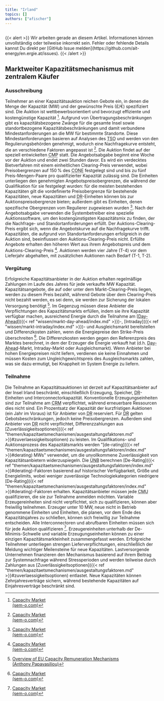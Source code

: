 ```yaml
---
title: "Irland"
topics: []
authors: ["afischer"]
---
```


<br>
{{< alert >}}
Wir arbeiten gerade an diesem Artikel. Informationen können unvollständig oder teilweise inkorrekt sein. Fehler oder fehlende Details kannst Du direkt per [GitHub Issue melden](https://github.com/ait-energy/en.ergie.at/issues).
{{< /alert >}}

## Marktweiter Kapazitätsmechanismus mit zentralem Käufer

### Ausschreibung

Teilnehmer an einer Kapazitätsauktion reichen Gebote ein, in denen die Menge der Kapazität (MW) und der gewünschte Preis (£/€) spezifiziert sind. Die Auktion ist wettbewerbsorientiert und bevorzugt effiziente und kostengünstige Kapazität [^1]. Aufgrund von Übertragungsbeschränkungen gibt es kapazitätsbezogene Zwänge für die gesamte Insel sowie standortbezogene Kapazitätsbeschränkungen und damit verbundene Mindestanforderungen an die MW für bestimmte Standorte. Diese Mindestanforderungen basieren auf Analysen des <abbr title="Transmission System Operator">TSO</abbr> und werden von den Regulierungsbehörden genehmigt, wodurch eine Nachfragekurve entsteht, die an verschiedene Faktoren angepasst ist [^1]. Die Auktion findet auf der speziell entwickelten <abbr title="Capacity Market Platform">CMP</abbr> statt. Die Angebotsabgabe beginnt eine Woche vor der Auktion und endet zwei Stunden davor. Es wird ein verdecktes Bietverfahren mit einem einheitlichen Clearing-Preis verwendet, wobei Preisobergrenzen auf 150 % des <abbr title="Cost of New Entry">CONE</abbr> festgelegt sind und bis zu fünf Preis-Mengen-Paare pro qualifizierter Kapazität zulässig sind. Die Einheiten unterliegen den genehmigten Angebotspreisobergrenzen, die während der Qualifikation für sie festgelegt wurden: für die meisten bestehenden Kapazitäten gilt die vordefinierte Preisobergrenze für bestehende Kapazitäten, neue Kapazitäten und <abbr title="Demand Response">DR</abbr>-Einheiten können bis zur Auktionspreisobergrenze bieten; außerdem gibt es Einheiten, denen spezifische Obergrenzen vom Regulierer zugewiesen wurden [^1]. Nach der Angebotsabgabe verwenden die Systembetreiber eine spezielle Auktionssoftware, um den kostengünstigsten Kapazitätsmix zu finden, der die Nachfrage- und Standortanforderungen erfüllt. Der Auktions-Clearing-Preis ergibt sich, wenn die Angebotskurve auf die Nachfragekurve trifft. Kapazitäten, die aufgrund von Standortanforderungen erfolgreich in der Auktion sind, beeinflussen den Auktions-Clearing-Preis nicht. Erfüllte Angebote erhalten den höheren Wert aus ihrem Angebotspreis und dem Auktions-Clearing-Preis [^1]. Auktionen werden vier Jahre (T-4) vor dem Lieferjahr abgehalten, mit zusätzlichen Auktionen nach Bedarf (T-1, T-2).

### Vergütung

Erfolgreiche Kapazitätsanbieter in der Auktion erhalten regelmäßige Zahlungen im Laufe des Jahres für jede verkaufte MW Kapazität. Kapazitätsangebote, die auf oder unter dem Markt-Clearing-Preis liegen, werden zu diesem Preis bezahlt, während Gebote über dem Clearing-Preis nicht bezahlt werden, es sei denn, sie werden zur Sicherung der lokalen Versorgung benötigt [^2]. Im Gegenzug müssen diese Anbieter die Verpflichtungen des Kapazitätsmarkts erfüllen, indem sie ihre Kapazität verfügbar machen, ausreichend Energie durch die Teilnahme am [<abbr title="Day-Ahead">Day-Ahead</abbr>]({{< ref "wissen/markt-day-ahead/index.md" >}})-, [Intraday]({{< ref "wissen/markt-intraday/index.md" >}})- und Ausgleichsmarkt bereitstellen und Differenzkosten zahlen, wenn die Energiepreise den Strike-Preis überschreiten [^1]. Die Differenzkosten werden gegen den Referenzpreis des Marktes berechnet, in dem der Erzeuger die Energie verkauft hat (d.h. <abbr title="Day-Ahead">Day-Ahead</abbr>-Markt, Intraday-Markt oder Ausgleichsmarkt). Wenn Anbieter bei hohen Energiepreisen nicht liefern, verdienen sie keine Einnahmen und müssen Kosten zum Ungleichgewichtspreis des Ausgleichsmarkts zahlen, was sie dazu ermutigt, bei Knappheit im System Energie zu liefern.

### Teilnahme

Die Teilnahme an Kapazitätsauktionen ist derzeit auf Kapazitätsanbieter auf der Insel Irland beschränkt, einschließlich Erzeugung, Speicher, <abbr title="Demand Response">DR</abbr>-Einheiten und Interconnectorkapazität. Konventionelle Erzeugungseinheiten sind zur Teilnahme am <abbr title="Capacity Remuneration Mechanism">CRM</abbr> verpflichtet, während erneuerbare Ressourcen dies nicht sind. Ein Prozentsatz der Kapazität der kurzfristigen Auktionen (ein Jahr im Voraus) ist für Anbieter von <abbr title="Demand Response">DR</abbr> reserviert. Für <abbr title="Demand Response">DR</abbr> gelten Gebotsbeschränkungen, jedoch keine Preisobergrenzen. Außerdem sind Anbieter von <abbr title="Demand Response">DR</abbr> nicht verpflichtet, Differenzzahlungen aus [Zuverlässigkeitsoptionen]({{< ref "themen/kapazitaetsmechanismen/ausgestaltungsfaktoren.md" >}}#zuverlaessigkeitsoptionen) zu leisten. Im Qualifikations- und Auktionsprozess des Kapazitätsmarkts werden "[de-rating]({{< ref "themen/kapazitaetsmechanismen/ausgestaltungsfaktoren/index.md" >}}#derating) MWs" verwendet, um die unvollkommene Zuverlässigkeit von Kapazitätsanbietern widerzuspiegeln. Die <abbr title="Transmission System Operator">ÜNB</abbr> berechnen [De-Rating]({{< ref "themen/kapazitaetsmechanismen/ausgestaltungsfaktoren/index.md" >}}#derating)-Faktoren basierend auf historischer Verfügbarkeit, Größe und Energielimits, wobei weniger zuverlässige Technologiekategorien niedrigere [De-Rating]({{< ref "themen/kapazitaetsmechanismen/ausgestaltungsfaktoren/index.md" >}}#derating)-Faktoren erhalten. Kapazitätsanbieter müssen jede <abbr title="Capacity Market Unit">CMU</abbr> qualifizieren, die sie zur Teilnahme anmelden möchten. Variable Erzeugereinheiten sind nicht verpflichtet, sich zu qualifizieren, können aber freiwillig teilnehmen. Erzeuger unter 10&nbsp;MW, neue nicht in Betrieb genommene Einheiten und Einheiten, die planen, vor dem Ende des Kapazitätsjahres zu schließen, können sich freiwillig zur Teilnahme entscheiden. Alle Interconnectoren und abrufbaren Einheiten müssen sich für jede Auktion qualifizieren [^1]. Erzeugereinheiten unterhalb der De-Minimis-Schwelle und variable Erzeugungseinheiten können zu einer einzigen Kapazitätsmarkteinheit zusammengefasst werden. Erfolgreiche Teilnehmer unterliegen strengen Lieferverpflichtungen, einschließlich der Meldung wichtiger Meilensteine für neue Kapazitäten. Lastversorgende Unternehmen finanzieren den Mechanismus basierend auf ihrem Beitrag zur Systemnachfrage während Stressperioden und werden teilweise durch Zahlungen aus [Zuverlässigkeitsoptionen]({{< ref "themen/kapazitaetsmechanismen/ausgestaltungsfaktoren.md" >}}#zuverlaessigkeitsoptionen) entlastet. Neue Kapazitäten können Zehnjahresverträge sichern, während bestehende Kapazitäten auf Einjahresverträge beschränkt sind.

<!-- Fußnoten -->

[^1]: [Capacity Market<br>(sem-o.com)](http://www.sem-o.com/markets/capacity-market-overview/)

[^2]: [Overview of EU Capacity Remuneration Mechanisms<br>(Anthony Papavasiliou)](https://www.raaey.gr/energeia/wp-content/uploads/2021/05/Report-I-CRM-final.pdf)
